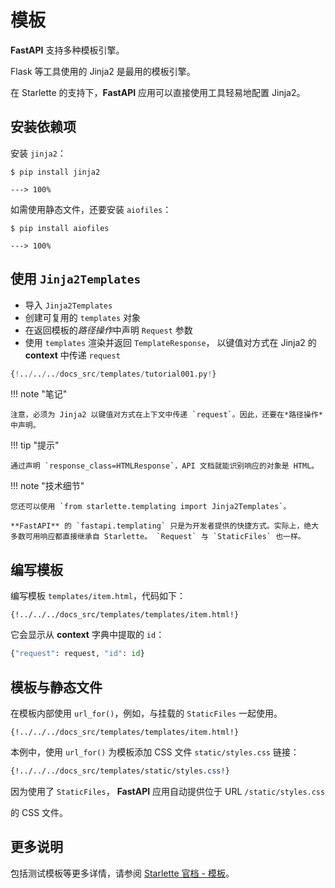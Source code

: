 # 模板

**FastAPI** 支持多种模板引擎。

Flask 等工具使用的 Jinja2 是最用的模板引擎。

在 Starlette 的支持下，**FastAPI** 应用可以直接使用工具轻易地配置 Jinja2。

## 安装依赖项

安装 `jinja2`：

<div class="termy">

```console
$ pip install jinja2

---> 100%
```

</div>

如需使用静态文件，还要安装 `aiofiles`：

<div class="termy">

```console
$ pip install aiofiles

---> 100%
```

</div>

## 使用 `Jinja2Templates`

* 导入 `Jinja2Templates`
* 创建可复用的 `templates` 对象
* 在返回模板的*路径操作*中声明 `Request` 参数
* 使用 `templates` 渲染并返回 `TemplateResponse`， 以键值对方式在 Jinja2 的 **context** 中传递 `request`

```Python hl_lines="4  11  15-16"
{!../../../docs_src/templates/tutorial001.py!}
```

!!! note "笔记"

    注意，必须为 Jinja2 以键值对方式在上下文中传递 `request`。因此，还要在*路径操作*中声明。

!!! tip "提示"

    通过声明 `response_class=HTMLResponse`，API 文档就能识别响应的对象是 HTML。

!!! note "技术细节"

    您还可以使用 `from starlette.templating import Jinja2Templates`。

    **FastAPI** 的 `fastapi.templating` 只是为开发者提供的快捷方式。实际上，绝大多数可用响应都直接继承自 Starlette。 `Request` 与 `StaticFiles` 也一样。

## 编写模板

编写模板 `templates/item.html`，代码如下：

```jinja hl_lines="7"
{!../../../docs_src/templates/templates/item.html!}
```

它会显示从 **context** 字典中提取的 `id`：

```Python
{"request": request, "id": id}
```

## 模板与静态文件

在模板内部使用 `url_for()`，例如，与挂载的 `StaticFiles` 一起使用。

```jinja hl_lines="4"
{!../../../docs_src/templates/templates/item.html!}
```

本例中，使用 `url_for()` 为模板添加 CSS 文件 `static/styles.css` 链接：

```CSS hl_lines="4"
{!../../../docs_src/templates/static/styles.css!}
```

因为使用了 `StaticFiles`， **FastAPI** 应用自动提供位于 URL `/static/styles.css`

的 CSS 文件。

## 更多说明

包括测试模板等更多详情，请参阅 <a href="https://www.starlette.io/templates/" class="external-link" target="_blank">Starlette 官档 - 模板</a>。
